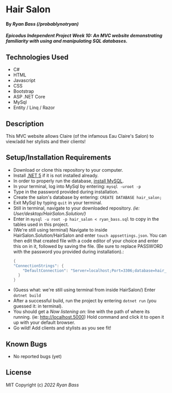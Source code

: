 # Hair Salon

#### By _**Ryan Bass** (/probablynotryan)_ 

#### _Epicodus Independent Project Week 10: An MVC website demonstrating familiarity with using and manipulating SQL databases._

## Technologies Used

* C#
* HTML
* Javascript
* CSS
* Bootstrap
* ASP .NET Core
* MySql
* Entity / Linq / Razor

## Description

This MVC website allows Claire (of the infamous Eau Claire's Salon) to view/add her stylists and their clients!

## Setup/Installation Requirements

* Download or clone this repository to your computer.
* Install [.NET 5](https://www.learnhowtoprogram.com/c-and-net/getting-started-with-c/installing-c-and-net) if it is not installed already.
* In order to properly run the database, [install MySQL](https://dev.mysql.com/downloads/mysql/).
* In your terminal, log into MySql by entering: ```mysql -uroot -p```
* Type in the password provided during installation.
* Create the salon's database by entering: ```CREATE DATABASE hair_salon;```
* Exit MySql by typing ```quit``` in your terminal.
* Still in terminal, navigate to your downloaded repository. _(ie: User/desktop/HairSalon.Solution/)_
* Enter in ```mysql -u root -p hair_salon < ryan_bass.sql``` to copy in the tables used in this project.
* (We're still using terminal) Navigate to inside HairSalon.Solution/HairSalon and enter ```touch appsettings.json```. You can then edit that created file with a code editor of your choice and enter this on in it, followed by saving the file. (Be sure to replace PASSWORD with the password you provided during installation).: 
  ```csharp
  {
  "ConnectionStrings": {
      "DefaultConnection": "Server=localhost;Port=3306;database=hair_salon;uid=root;pwd=PASSWORD;"
    }
  } 
  ```
* (Guess what: we're still using terminal from inside HairSalon/) Enter ```dotnet build```
* After a successful build, run the project by entering ```dotnet run``` (you guessed it: in terminal).
* You should get a _Now listening on:_ line with the path of where its running. (ie: http://localhost.5000) Hold command and click it to open it up with your default browser.
* Go wild! Add clients and stylists as you see fit!

## Known Bugs

* No reported bugs (yet)

## License

MIT
Copyright (c) _2022_ _Ryan Bass_